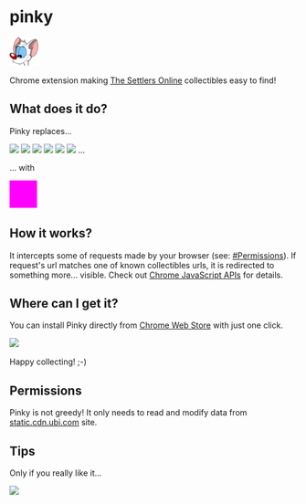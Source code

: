 pinky
=====

<img src="icon.png" style="width: 50px;"/>

Chrome extension making [The Settlers Online](http://www.thesettlersonline.com/) collectibles easy to find!

## What does it do?

Pinky replaces...

![](http://static.cdn.ubi.com/0018/live/GFX_HASHED/building_lib/41b8238caac031c265efe08544a21ac4be91f534.png)
![](http://static.cdn.ubi.com/0018/live/GFX_HASHED/building_lib/7dc1e1f289646ba15aeef107efe7026ebb58e8b1.png)
![](http://static.cdn.ubi.com/0018/live/GFX_HASHED/building_lib/8257a3e50f6ae19db4aeb2c978949b2d81021a61.png)
![](http://static.cdn.ubi.com/0018/live/GFX_HASHED/building_lib/bd76cd8196c23aaf73139bc263002cf759afc1ce.png)
![](http://static.cdn.ubi.com/0018/live/GFX_HASHED/building_lib/db5c26a467c4f5dee9804c7c88417103515c326a.png)
![](http://static.cdn.ubi.com/0018/live/GFX_HASHED/building_lib/f237f6c7e3b6c6aac01ae7f51cd917bdeb6ddec2.png)
...

... with

![](magenta.png)

## How it works?

It intercepts some of requests made by your browser (see: [#Permissions](#Permissions)).
If request's url matches one of known collectibles urls, it is redirected to something more... visible.
Check out [Chrome JavaScript APIs](https://developer.chrome.com/extensions/webRequest) for details.

## Where can I get it?

You can install Pinky directly from [Chrome Web Store](https://chrome.google.com/webstore/detail/pinky/eijmklfnehnnkbfcoabieogaomookbna) with just one click.

<a href="https://chrome.google.com/webstore/detail/pinky/eijmklfnehnnkbfcoabieogaomookbna"><img src="https://developer.chrome.com/webstore/images/ChromeWebStore_Badge_v2_206x58.png"/></a>

Happy collecting! ;-)

## Permissions

Pinky is not greedy! It only needs to read and modify data from [static.cdn.ubi.com](http://static.cdn.ubi.com) site.

## Tips

Only if you really like it...

<p><a href="https://www.paypal.com/cgi-bin/webscr?cmd=_donations&business=BVCT6E8FW7P7Q&lc=US&item_name=perceptron8%2fpinky&currency_code=USD&bn=PP%2dDonationsBF%3abtn_donate_LG%2egif%3aNonHosted"><img src="https://www.paypalobjects.com/en_US/i/btn/btn_donate_LG.gif"/></a></p>
